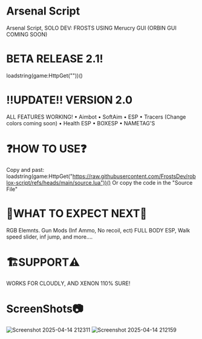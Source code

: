 # Arsenal Script
Arsenal Script, SOLO DEV: FROSTS
USING Merucry GUI
(ORBIN GUI COMING SOON)

# BETA RELEASE 2.1!
loadstring(game:HttpGet(""))()

# ‼️UPDATE‼️ VERSION 2.0
ALL FEATURES WORKING!
• Aimbot
• SoftAim
• ESP
• Tracers (Change colors coming soon)
• Health ESP
• BOXESP 
• NAMETAG'S

# ❓HOW TO USE❓
Copy and past: loadstring(game:HttpGet("https://raw.githubusercontent.com/FrostsDev/roblox-script/refs/heads/main/source.lua"))()
Or copy the code in the "Source File"

# 📝WHAT TO EXPECT NEXT📝
RGB Elemnts. Gun Mods (Inf Ammo, No recoil, ect) FULL BODY ESP, Walk speed slider, inf jump, and more....

# 🏗️SUPPORT⚠️
WORKS FOR CLOUDLY, AND XENON 110% SURE!

# ScreenShots📷
![Screenshot 2025-04-14 212311](https://github.com/user-attachments/assets/7eea816f-4acc-41a4-b0eb-b2bdc7715c7d)
![Screenshot 2025-04-14 212159](https://github.com/user-attachments/assets/6d1ea192-6647-47a5-a7ee-7ab1cd7debb5)
